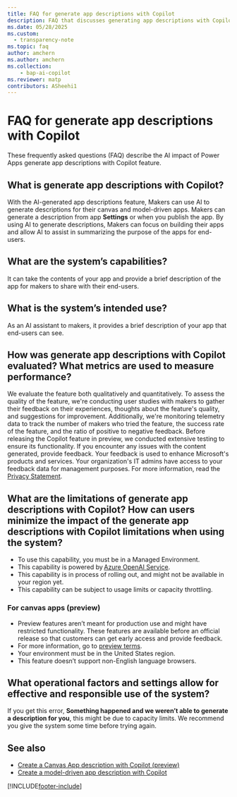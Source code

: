 ```yaml
---
title: FAQ for generate app descriptions with Copilot 
description: FAQ that discusses generating app descriptions with Copilot and the key considerations for making use of this technology responsibly.
ms.date: 05/28/2025
ms.custom: 
  - transparency-note
ms.topic: faq
author: amchern 
ms.author: amchern
ms.collection: 
    - bap-ai-copilot
ms.reviewer: matp
contributors: ASheehi1
---
```


# FAQ for generate app descriptions with Copilot

These frequently asked questions (FAQ) describe the AI impact of Power Apps generate app descriptions with Copilot feature. 

##  What is generate app descriptions with Copilot? 

With the AI-generated app descriptions feature, Makers can use AI to generate descriptions for their canvas and model-driven apps. Makers can generate a description from app **Settings** or when you publish the app. By using AI to generate descriptions, Makers can focus on building their apps and allow AI to assist in summarizing the purpose of the apps for end-users. 

## What are the system’s capabilities? 

It can take the contents of your app and provide a brief description of the app for makers to share with their end-users.

## What is the system’s intended use? 

As an AI assistant to makers, it provides a brief description of your app that end-users can see.

## How was generate app descriptions with Copilot evaluated? What metrics are used to measure performance? 

We evaluate the feature both qualitatively and quantitatively. To assess the quality of the feature, we're conducting user studies with makers to gather their feedback on their experiences, thoughts about the feature's quality, and suggestions for improvement. Additionally, we're monitoring telemetry data to track the number of makers who tried the feature, the success rate of the feature, and the ratio of positive to negative feedback.
Before releasing the Copilot feature in preview, we conducted extensive testing to ensure its functionality. If you encounter any issues with the content generated, provide feedback. Your feedback is used to enhance Microsoft's products and services. Your organization's IT admins have access to your feedback data for management purposes. For more information, read the [Privacy Statement](https://go.microsoft.com/fwlink/?linkid=2182930%22%20\t%20%22_blank).

## What are the limitations of generate app descriptions with Copilot? How can users minimize the impact of the generate app descriptions with Copilot limitations when using the system? 

- To use this capability, you must be in a Managed Environment. 
- This capability is powered by [Azure OpenAI Service](/azure/cognitive-services/openai/overview). 
- This capability is in process of rolling out, and might not be available in your region yet. 
- This capability can be subject to usage limits or capacity throttling.

### For canvas apps (preview)

- Preview features aren’t meant for production use and might have restricted functionality. These features are available before an official release so that customers can get early access and provide feedback. 
- For more information, go to [preview terms](https://go.microsoft.com/fwlink/?linkid=2189520). 
- Your environment must be in the United States region.
- This feature doesn’t support non-English language browsers.

## What operational factors and settings allow for effective and responsible use of the system? 

If you get this error, **Something happened and we weren’t able to generate a description for you**, this might be due to capacity limits. We recommend you give the system some time before trying again.

## See also

- [Create a Canvas App description with Copilot (preview)](../canvas-apps/save-publish-app.md#create-an-app-description-with-copilot-preview)
- [Create a model-driven app description with Copilot](../model-driven-apps/build-first-model-driven-app.md#create-an-app-description-with-copilot)

 
[!INCLUDE[footer-include](../../includes/footer-banner.md)]
